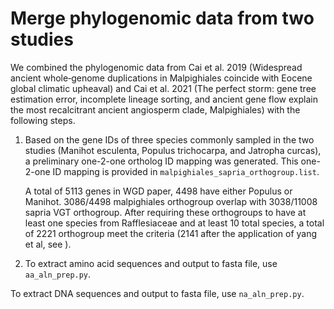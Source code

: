 # Merge phylogenomic data from two studies

We combined the phylogenomic data from Cai et al. 2019 (Widespread ancient whole‐genome duplications in Malpighiales coincide with Eocene global climatic upheaval) and Cai et al. 2021 (The perfect storm: gene tree estimation error, incomplete lineage sorting, and ancient gene flow explain the most recalcitrant ancient angiosperm clade, Malpighiales) with the following steps.

1. Based on the gene IDs of three species commonly sampled in the two studies (Manihot esculenta, Populus trichocarpa, and Jatropha curcas), a preliminary one-2-one ortholog ID mapping was generated. This one-2-one ID mapping is provided in `malpighiales_sapria_orthogroup.list`.

   A total of 5113 genes in WGD paper, 4498 have either Populus or Manihot. 3086/4498 malpighiales orthogroup overlap with 3038/11008 sapria VGT orthogroup. After requiring these orthogroups to have at least one species from Rafflesiaceae and at least 10 total species, a total of 2221 orthogroup meet the criteria (2141 after the application of yang et al, see ).

3. To extract amino acid sequences and output to fasta file, use `aa_aln_prep.py`.

To extract DNA sequences and output to fasta file, use `na_aln_prep.py`.
